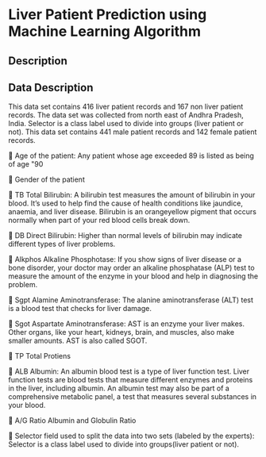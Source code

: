 # Liver Patient Prediction using Machine Learning Algorithm

## Description


## Data Description
This data set contains 416 liver patient records and 167 non liver patient records. The data set was collected from north east of Andhra Pradesh, India. Selector is a class label used to divide into groups (liver patient or not). This data set contains 441 male patient records and 142 female patient records.

 Age of the patient: Any patient whose age exceeded 89 is listed as being of age "90

 Gender of the patient

 TB Total Bilirubin: A bilirubin test measures the amount of bilirubin in your blood. It’s used to help find the cause of health conditions like jaundice, anaemia, and liver disease. Bilirubin is an orangeyellow pigment that occurs normally when part of your red blood cells break down.

 DB Direct Bilirubin: Higher than normal levels of bilirubin may indicate different types of liver problems.

 Alkphos Alkaline Phosphotase: If you show signs of liver disease or a bone disorder, your doctor may order an alkaline phosphatase (ALP) test to measure the amount of the enzyme in your blood and help in diagnosing the problem.

 Sgpt Alamine Aminotransferase: The alanine aminotransferase (ALT) test is a blood test that checks for liver damage.

 Sgot Aspartate Aminotransferase: AST is an enzyme your liver makes. Other organs, like your heart, kidneys, brain, and muscles, also make smaller amounts. AST is also called SGOT.

 TP Total Protiens

 ALB Albumin: An albumin blood test is a type of liver function test. Liver function tests are blood tests that measure different enzymes and proteins in the liver, including albumin. An albumin test may also be part of a comprehensive metabolic panel, a test that measures several substances in your blood.

 A/G Ratio Albumin and Globulin Ratio

 Selector field used to split the data into two sets (labeled by the experts): Selector is a class label used to divide into groups(liver patient or not).
